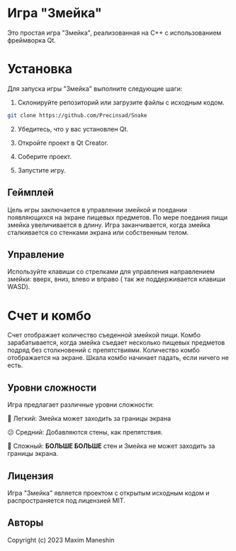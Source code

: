 # Игра "Змейка"

Это простая игра "Змейка", реализованная на C++ с использованием фреймворка Qt.

# Установка

Для запуска игры "Змейка" выполните следующие шаги:

1. Склонируйте репозиторий или загрузите файлы с исходным кодом.

```bash
git clone https://github.com/Precinsad/Snake
```

2. Убедитесь, что у вас установлен Qt.

3. Откройте проект в Qt Creator.

4. Соберите проект.

5. Запустите игру.

## Геймплей

Цель игры заключается в управлении змейкой и поедании появляющихся на экране пищевых предметов. По мере поедания пищи змейка увеличивается в длину. Игра заканчивается, когда змейка сталкивается со стенками экрана или собственным телом.

## Управление

Используйте клавиши со стрелками для управления направлением змейки: вверх, вниз, влево и вправо ( так же поддерживается клавиши WASD).

# Счет и комбо

Счет отображает количество съеденной змейкой пищи.
Комбо зарабатывается, когда змейка съедает несколько пищевых предметов подряд без столкновений с препятствиями. Количество комбо отображается на экране.
Шкала комбо начинает падать, если ничего не есть.

## Уровни сложности

Игра предлагает различные уровни сложности:

🙂 Легкий: Змейка может заходить за границы экрана

😕 Средний: Добавляются стены, как препятствия.

👿 Сложный: **БОЛЬШЕ БОЛЬШЕ** стен и Змейка не может заходить за границы экрана. 


## Лицензия

Игра "Змейка" является проектом с открытым исходным кодом и распространяется под лицензией MIT.

## Авторы

Copyright (c) 2023 Maxim Maneshin